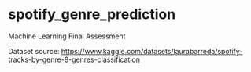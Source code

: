# spotify_genre_prediction
Machine Learning Final Assessment
 
Dataset source: https://www.kaggle.com/datasets/laurabarreda/spotify-tracks-by-genre-8-genres-classification

